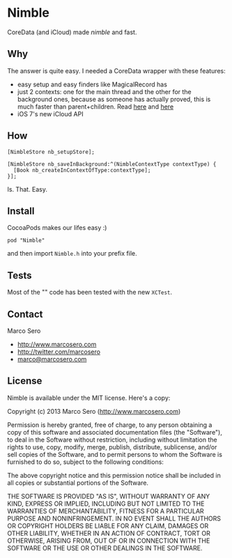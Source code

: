 # Nimble

CoreData (and iCloud) made *nimble* and fast.

## Why

The answer is quite easy. I needed a CoreData wrapper with these features:

- easy setup and easy finders like MagicalRecord has
- just 2 contexts: one for the main thread and the other for the background ones, because as someone has actually proved, this is much faster than parent+children. Read [here](http://floriankugler.com/blog/2013/4/29/concurrent-core-data-stack-performance-shootout) and [here](http://floriankugler.com/blog/2013/5/11/backstage-with-nested-managed-object-contexts)
- iOS 7's new iCloud API

## How

    [NimbleStore nb_setupStore];

    [NimbleStore nb_saveInBackground:^(NimbleContextType contextType) {
      [Book nb_createInContextOfType:contextType];
    }];

Is. That. Easy.

## Install

CocoaPods makes our lifes easy :)

    pod "Nimble"

and then import `Nimble.h` into your prefix file.

## Tests

Most of the "" code has been tested with the new `XCTest`.

## Contact

Marco Sero

- http://www.marcosero.com
- http://twitter.com/marcosero 
- marco@marcosero.com

## License

Nimble is available under the MIT license. Here's a copy:

Copyright (c) 2013 Marco Sero (http://www.marcosero.com)

Permission is hereby granted, free of charge, to any person obtaining a copy
of this software and associated documentation files (the "Software"), to deal
in the Software without restriction, including without limitation the rights
to use, copy, modify, merge, publish, distribute, sublicense, and/or sell
copies of the Software, and to permit persons to whom the Software is
furnished to do so, subject to the following conditions:

The above copyright notice and this permission notice shall be included in
all copies or substantial portions of the Software.

THE SOFTWARE IS PROVIDED "AS IS", WITHOUT WARRANTY OF ANY KIND, EXPRESS OR
IMPLIED, INCLUDING BUT NOT LIMITED TO THE WARRANTIES OF MERCHANTABILITY,
FITNESS FOR A PARTICULAR PURPOSE AND NONINFRINGEMENT. IN NO EVENT SHALL THE
AUTHORS OR COPYRIGHT HOLDERS BE LIABLE FOR ANY CLAIM, DAMAGES OR OTHER
LIABILITY, WHETHER IN AN ACTION OF CONTRACT, TORT OR OTHERWISE, ARISING FROM,
OUT OF OR IN CONNECTION WITH THE SOFTWARE OR THE USE OR OTHER DEALINGS IN
THE SOFTWARE.